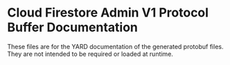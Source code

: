 # Cloud Firestore Admin V1 Protocol Buffer Documentation

These files are for the YARD documentation of the generated protobuf files.
They are not intended to be required or loaded at runtime.
